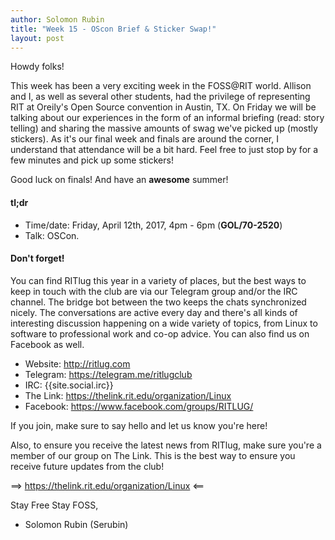 ```yaml
---
author: Solomon Rubin
title: "Week 15 - OScon Brief & Sticker Swap!"
layout: post
---
```


Howdy folks!

This week has been a very exciting week in the FOSS@RIT world. Allison and I, as well as several other students, had the privilege of representing RIT at Oreily's Open Source convention in Austin, TX. On Friday we will be talking about our experiences in the form of an informal briefing (read: story telling) and sharing the massive amounts of swag we've picked up (mostly stickers). As it's our final week and finals are around the corner, I understand that attendance will be a bit hard. Feel free to just stop by for a few minutes and pick up some stickers!

Good luck on finals! And have an **awesome** summer!




#### tl;dr 

* Time/date: Friday, April 12th, 2017, 4pm - 6pm (**GOL/70-2520**)
* Talk:  OSCon.



#### Don't forget! 

You can find RITlug this year in a variety of places, but the best ways to keep in touch with the club are via our Telegram group and/or the IRC channel. The bridge bot between the two keeps the chats synchronized nicely. The conversations are active every day and there's all kinds of interesting discussion happening on a wide variety of topics, from Linux to software to professional work and co-op advice. You can also find us on Facebook as well.

* Website:  http://ritlug.com
* Telegram: https://telegram.me/ritlugclub
* IRC:      {{site.social.irc}}
* The Link: https://thelink.rit.edu/organization/Linux
* Facebook: https://www.facebook.com/groups/RITLUG/

If you join, make sure to say hello and let us know you're here!

Also, to ensure you receive the latest news from RITlug, make sure you're a member of our group on The Link. This is the best way to ensure you receive future updates from the club!

==> https://thelink.rit.edu/organization/Linux <==


Stay Free Stay FOSS,

- Solomon Rubin (Serubin)

